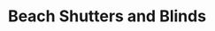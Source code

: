 ---
title: "Beach Shutters and Blinds"
url: /ponte-vedra-beach/beach-shutters-and-blinds/
shop: window blind
---